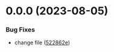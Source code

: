 # 0.0.0 (2023-08-05)


### Bug Fixes

* change file ([522862e](https://github.com/coderwell824/zhihu_react/commit/522862eee16f549281d453d52d141ecd0e1019d7))



